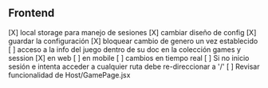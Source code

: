 ## Frontend

[X] local storage para manejo de sesiones
[X] cambiar diseño de config
	[X] guardar la configuración
	[X] bloquear cambio de genero un vez establecido
[ ] acceso a la info del juego dentro de su doc en la colección games y session
	[X] en web
	[ ] en mobile 
[ ] cambios en tiempo real
[ ] Si no inicio sesión e intenta acceder a cualquier ruta debe re-direccionar a '/'
[ ] Revisar funcionalidad de Host/GamePage.jsx